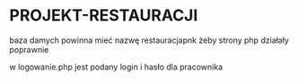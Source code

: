 # PROJEKT-RESTAURACJI

baza damych powinna mieć nazwę restauracjapnk żeby strony php działały poprawnie

w logowanie.php jest podany login i hasło dla pracownika
